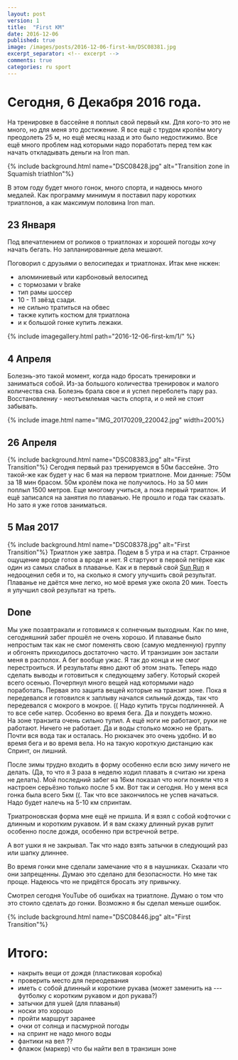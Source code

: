 ```yaml
---
layout: post
version: 1
title:  "First KM"
date: 2016-12-06
published: true
image: /images/posts/2016-12-06-first-km/DSC08381.jpg
excerpt_separator: <!-- excerpt -->
comments: true
categories: ru sport
---
```


# Сегодня, 6 Декабря 2016 года.  
На тренировке в бассейне я поплыл свой первый км.  Для кого-то это не много,  но для меня это достижение.  Я все ещё с трудом кролём могу преодолеть 25 м, но ещё месяц назад и это было недостижимо.  Все ещё много проблем над которыми надо поработать перед тем как начать откладывать деньги на Iron man.
<!-- excerpt -->
{% include background.html name="DSC08428.jpg" alt="Transition zone in Squamish triathlon"%}

В этом году будет много гонок, много спорта,  и надеюсь много медалей.  Как программу минимум я поставил пару коротких триатлонов, а как максимум половина Iron man.  

## 23 Января 
Под впечатлением от роликов о триатлонах и хорошей погоды хочу начать бегать.  Но запланированные дела мешают.  

Поговорил с друзьями о велосипедах и триатлонах. 
Итак мне нкжен:
- алюминиевый или карбоновый велосипед
- с тормозами v brake
- тип рамы шоссер
- 10 - 11 звёзд сзади.  
- не сильно тратиться на обвес
- также купить костюм для триатлона
- и к большой гонке купить лежаки. 

{% include imagegallery.html path="2016-12-06-first-km/1/" %}

## 4 Aпреля
Болезнь-это такой момент, когда надо бросать тренировки и заниматься собой.  Из-за большого количества тренировок и малого количества сна.  Болезнь брала свое и я успел переболеть пару раз.  Восстановлениу - неотъемлемая часть спорта, и о ней не стоит забывать.  

{% include image.html name="IMG_20170209_220042.jpg" width=200%}

## 26 Апреля

{% include background.html name="DSC08383.jpg" alt="First Transition"%}
Сегодня первый раз тренируемся в 50м бассейне. Это такой-же как будет у нас 6 мая на первом триатлоне.
Мои данные: 750м за 18 мин брасом. 50м кролём пока не получилось. Но за 50 мин поплыл 1500 метров.
Еще многому учиться, а пока первый триатлон. И ещё записался на занятия по плаванью. Не прошло и года так сказать. Но зато я уже готов заниматься. 

## 5 Мая 2017
{% include background.html name="DSC08378.jpg" alt="First Transition"%}
Триатлон уже завтра. Подем в 5 утра и на старт. Странное ощущение вроде готов а вроде и нет. Я стартуют в первой петёрке как один из самых слабых в плаванье. Как и в первый свой [Sun Run](http://dushyn.com/ru/running/2014/05/31/The-30th-Vancouver-SunRun.html) я недооценил себя и то, на сколько я смогу улучшить свой результат. Плаванье не даётся мне легко, но моё время уже окола 20 мин. Тоесть  я улучшил свой результат на треть.

## Done

Мы уже позавтракали и готовимся к солнечным выходным.  Как по мне, сегодняшний забег прошёл не очень хорошо. И плаванье было непростым так как не смог поменять свою (самую медленную) группу и обгонять приходилось достаточно часто. И транзишин зон застали меня в располох. А бег вообще ужас. Я так до конца и не смог перестроиться.  И результаты явно дают об этом знать.  Теперь надо сделать выводы и готовиться к следующему забегу. Который скорей всего осенью.
Почерпнул много вещей над котормыми надо поработать. Первая это защита вещей которые на транзит зоне. Пока я передевался и готовился к заплыву начался сильный дождь, так что передевался с мокрого в мокрое. ((
Надо купить трусы подлиннней. А то все себе натер. Особенно во время бега.  Да и похудеть можно.  
На зоне транзита очень сильно тупил. А ещё ноги не работают, руки не работают. Ничего не работает.  Да и воды столько можно не брать. Почти вся вода так и осталась. Но рюкзачек это очень удобно. И во время бега и во время вела. Но на такую короткую дистанцию как Спринт, он лишний. 

После зимы трудно входить  в форму особенно если всю зиму ничего не делать. (Да, то что я 3 раза в неделю ходил плавать я считаю ни хрена не делать). Мой последний забег на 16км показал что ноги поняли что я настроен серьёзно только после 5 км.  Вот так и сегодня. Но у меня вся гонка была всего 5км ((. Так что все закончилось не успев начаться. Надо будет налечь на 5-10 км спринтам. 

Триатроновская форма мне ещё не пришла. И я взял с собой кофточки с длинным и коротким рукавом. И я вам скажу длинный рукав рулит особенно после дождя, особенно при встречной ветре. 

А вот ушки я не закрывал. Так что надо взять затычки в следующий раз или шапку длиннее. 

Во время гонки мне сделали замечание что я в наушниках. Сказали что они запрещенны. Думаю это сделано для безопасности. Но мне так проще. Надеюсь что не придётся бросать эту привычку. 

Смотрел сегодня YouTube об ошибках на триатлоне. Думаю о том что это стоило сделать до гонки. 
Возможно я бы сделал меньше ошибок.

{% include background.html name="DSC08446.jpg" alt="First Transition"%}

# Итого:
* накрыть вещи от дождя (пластиковая коробка) 
* проверить место для переодевания
* иметь с собой длинный и короткие рукава (может заменить на ---футболку с коротким рукавом и доп рукава?)
* затычки для ушей (для плаванья)
* носки это хорошо 
* пройти маршрут заранее
* очки от солнца и пасмурной погоды 
* на спринт не надо много воды
* фантики на вел ??
* флажок (маркер) что бы найти вел в транзишн зоне

